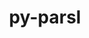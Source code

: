 ---
title: "py-parsl"
layout: cache
categories: [package, develop]
meta: {"versions": ["1.2.0"], "compilers": ["gcc@=11.1.0", "oneapi@=2023.1.0", "oneapi@=2023.2.0"], "oss": ["ubuntu20.04"], "platforms": ["linux"], "targets": ["ppc64le", "x86_64", "x86_64_v3"], "stacks": ["e4s", "e4s-oneapi", "e4s-power", "root"], "num_specs": 37, "num_specs_by_stack": {"e4s-power": 14, "root": 37, "e4s-oneapi": 11, "e4s": 12}}
spec_details: [{"hash": "kel5utjqqhyrgb3k7tv4pakregz5a425", "compiler": "gcc@=11.1.0", "versions": ["1.2.0"], "os": "ubuntu20.04", "platform": "linux", "target": "ppc64le", "variants": ["build_system=python_pip", "~monitoring"], "stacks": ["e4s-power", "root"], "size": "-", "tarball": "https://binaries.spack.io/develop/build_cache/linux-ubuntu20.04-ppc64le/gcc-11.1.0/py-parsl-1.2.0/linux-ubuntu20.04-ppc64le-gcc-11.1.0-py-parsl-1.2.0-kel5utjqqhyrgb3k7tv4pakregz5a425.spack"}, {"hash": "iixivtx3pjsc2idbd4piwsbtb5m737ja", "compiler": "gcc@=11.1.0", "versions": ["1.2.0"], "os": "ubuntu20.04", "platform": "linux", "target": "ppc64le", "variants": ["build_system=python_pip", "~monitoring"], "stacks": ["e4s-power", "root"], "size": "-", "tarball": "https://binaries.spack.io/develop/build_cache/linux-ubuntu20.04-ppc64le/gcc-11.1.0/py-parsl-1.2.0/linux-ubuntu20.04-ppc64le-gcc-11.1.0-py-parsl-1.2.0-iixivtx3pjsc2idbd4piwsbtb5m737ja.spack"}, {"hash": "7mt3vetxqcyuleqb3mvwo5gdkvu76rgs", "compiler": "gcc@=11.1.0", "versions": ["1.2.0"], "os": "ubuntu20.04", "platform": "linux", "target": "ppc64le", "variants": ["build_system=python_pip", "~monitoring"], "stacks": ["e4s-power", "root"], "size": "-", "tarball": "https://binaries.spack.io/develop/build_cache/linux-ubuntu20.04-ppc64le/gcc-11.1.0/py-parsl-1.2.0/linux-ubuntu20.04-ppc64le-gcc-11.1.0-py-parsl-1.2.0-7mt3vetxqcyuleqb3mvwo5gdkvu76rgs.spack"}, {"hash": "ytz6tem7ia5vhsbakf26plb2wvf34gsx", "compiler": "gcc@=11.1.0", "versions": ["1.2.0"], "os": "ubuntu20.04", "platform": "linux", "target": "ppc64le", "variants": ["build_system=python_pip", "~monitoring"], "stacks": ["e4s-power", "root"], "size": "-", "tarball": "https://binaries.spack.io/develop/build_cache/linux-ubuntu20.04-ppc64le/gcc-11.1.0/py-parsl-1.2.0/linux-ubuntu20.04-ppc64le-gcc-11.1.0-py-parsl-1.2.0-ytz6tem7ia5vhsbakf26plb2wvf34gsx.spack"}, {"hash": "osdzdymydonqpgswz6gu2pylqfo4nug5", "compiler": "gcc@=11.1.0", "versions": ["1.2.0"], "os": "ubuntu20.04", "platform": "linux", "target": "ppc64le", "variants": ["build_system=python_pip", "~monitoring"], "stacks": ["e4s-power", "root"], "size": "-", "tarball": "https://binaries.spack.io/develop/build_cache/linux-ubuntu20.04-ppc64le/gcc-11.1.0/py-parsl-1.2.0/linux-ubuntu20.04-ppc64le-gcc-11.1.0-py-parsl-1.2.0-osdzdymydonqpgswz6gu2pylqfo4nug5.spack"}, {"hash": "3vx245plv6u63anjmvroj6mc6smrle7i", "compiler": "gcc@=11.1.0", "versions": ["1.2.0"], "os": "ubuntu20.04", "platform": "linux", "target": "ppc64le", "variants": ["build_system=python_pip", "~monitoring"], "stacks": ["e4s-power", "root"], "size": "-", "tarball": "https://binaries.spack.io/develop/build_cache/linux-ubuntu20.04-ppc64le/gcc-11.1.0/py-parsl-1.2.0/linux-ubuntu20.04-ppc64le-gcc-11.1.0-py-parsl-1.2.0-3vx245plv6u63anjmvroj6mc6smrle7i.spack"}, {"hash": "wrnbqf4bkbxli67ammtl6ke662unl72m", "compiler": "gcc@=11.1.0", "versions": ["1.2.0"], "os": "ubuntu20.04", "platform": "linux", "target": "ppc64le", "variants": ["build_system=python_pip", "~monitoring"], "stacks": ["e4s-power", "root"], "size": "-", "tarball": "https://binaries.spack.io/develop/build_cache/linux-ubuntu20.04-ppc64le/gcc-11.1.0/py-parsl-1.2.0/linux-ubuntu20.04-ppc64le-gcc-11.1.0-py-parsl-1.2.0-wrnbqf4bkbxli67ammtl6ke662unl72m.spack"}, {"hash": "z6v7ytp2avzrrwhhzptb5w6er5kbciko", "compiler": "gcc@=11.1.0", "versions": ["1.2.0"], "os": "ubuntu20.04", "platform": "linux", "target": "ppc64le", "variants": ["build_system=python_pip", "~monitoring"], "stacks": ["e4s-power", "root"], "size": "-", "tarball": "https://binaries.spack.io/develop/build_cache/linux-ubuntu20.04-ppc64le/gcc-11.1.0/py-parsl-1.2.0/linux-ubuntu20.04-ppc64le-gcc-11.1.0-py-parsl-1.2.0-z6v7ytp2avzrrwhhzptb5w6er5kbciko.spack"}, {"hash": "fc4p3bjtseor4djs4qn3ly3xz5qvjnhb", "compiler": "gcc@=11.1.0", "versions": ["1.2.0"], "os": "ubuntu20.04", "platform": "linux", "target": "ppc64le", "variants": ["build_system=python_pip", "~monitoring"], "stacks": ["e4s-power", "root"], "size": "-", "tarball": "https://binaries.spack.io/develop/build_cache/linux-ubuntu20.04-ppc64le/gcc-11.1.0/py-parsl-1.2.0/linux-ubuntu20.04-ppc64le-gcc-11.1.0-py-parsl-1.2.0-fc4p3bjtseor4djs4qn3ly3xz5qvjnhb.spack"}, {"hash": "xujy5c3b3zgimybvpfxvlp4ftkjy65wv", "compiler": "gcc@=11.1.0", "versions": ["1.2.0"], "os": "ubuntu20.04", "platform": "linux", "target": "ppc64le", "variants": ["build_system=python_pip", "~monitoring"], "stacks": ["e4s-power", "root"], "size": "-", "tarball": "https://binaries.spack.io/develop/build_cache/linux-ubuntu20.04-ppc64le/gcc-11.1.0/py-parsl-1.2.0/linux-ubuntu20.04-ppc64le-gcc-11.1.0-py-parsl-1.2.0-xujy5c3b3zgimybvpfxvlp4ftkjy65wv.spack"}, {"hash": "jhclpq2wmrpk4vbhlsgqaactebyqqyrh", "compiler": "gcc@=11.1.0", "versions": ["1.2.0"], "os": "ubuntu20.04", "platform": "linux", "target": "ppc64le", "variants": ["build_system=python_pip", "~monitoring"], "stacks": ["e4s-power", "root"], "size": "-", "tarball": "https://binaries.spack.io/develop/build_cache/linux-ubuntu20.04-ppc64le/gcc-11.1.0/py-parsl-1.2.0/linux-ubuntu20.04-ppc64le-gcc-11.1.0-py-parsl-1.2.0-jhclpq2wmrpk4vbhlsgqaactebyqqyrh.spack"}, {"hash": "hbaqz6svjm64t3byenv6yox2ru3nixss", "compiler": "gcc@=11.1.0", "versions": ["1.2.0"], "os": "ubuntu20.04", "platform": "linux", "target": "ppc64le", "variants": ["build_system=python_pip", "~monitoring"], "stacks": ["e4s-power", "root"], "size": "-", "tarball": "https://binaries.spack.io/develop/build_cache/linux-ubuntu20.04-ppc64le/gcc-11.1.0/py-parsl-1.2.0/linux-ubuntu20.04-ppc64le-gcc-11.1.0-py-parsl-1.2.0-hbaqz6svjm64t3byenv6yox2ru3nixss.spack"}, {"hash": "li6lncnp55gosqjahmqdbhko3lhxwp4e", "compiler": "gcc@=11.1.0", "versions": ["1.2.0"], "os": "ubuntu20.04", "platform": "linux", "target": "ppc64le", "variants": ["build_system=python_pip", "~monitoring"], "stacks": ["e4s-power", "root"], "size": "-", "tarball": "https://binaries.spack.io/develop/build_cache/linux-ubuntu20.04-ppc64le/gcc-11.1.0/py-parsl-1.2.0/linux-ubuntu20.04-ppc64le-gcc-11.1.0-py-parsl-1.2.0-li6lncnp55gosqjahmqdbhko3lhxwp4e.spack"}, {"hash": "gkq7zw2ezaxl4wf44llx4zrld2ravxlv", "compiler": "gcc@=11.1.0", "versions": ["1.2.0"], "os": "ubuntu20.04", "platform": "linux", "target": "ppc64le", "variants": ["build_system=python_pip", "~monitoring"], "stacks": ["e4s-power", "root"], "size": "-", "tarball": "https://binaries.spack.io/develop/build_cache/linux-ubuntu20.04-ppc64le/gcc-11.1.0/py-parsl-1.2.0/linux-ubuntu20.04-ppc64le-gcc-11.1.0-py-parsl-1.2.0-gkq7zw2ezaxl4wf44llx4zrld2ravxlv.spack"}, {"hash": "37f4w7twdtmhw2n3fk4ewrhx34ftc2sk", "compiler": "oneapi@=2023.1.0", "versions": ["1.2.0"], "os": "ubuntu20.04", "platform": "linux", "target": "x86_64", "variants": ["build_system=python_pip", "~monitoring"], "stacks": ["e4s-oneapi", "root"], "size": "-", "tarball": "https://binaries.spack.io/develop/build_cache/linux-ubuntu20.04-x86_64/oneapi-2023.1.0/py-parsl-1.2.0/linux-ubuntu20.04-x86_64-oneapi-2023.1.0-py-parsl-1.2.0-37f4w7twdtmhw2n3fk4ewrhx34ftc2sk.spack"}, {"hash": "lbpx5hudro3wk72cheelsym7p3fdb6jp", "compiler": "oneapi@=2023.1.0", "versions": ["1.2.0"], "os": "ubuntu20.04", "platform": "linux", "target": "x86_64", "variants": ["build_system=python_pip", "~monitoring"], "stacks": ["e4s-oneapi", "root"], "size": "-", "tarball": "https://binaries.spack.io/develop/build_cache/linux-ubuntu20.04-x86_64/oneapi-2023.1.0/py-parsl-1.2.0/linux-ubuntu20.04-x86_64-oneapi-2023.1.0-py-parsl-1.2.0-lbpx5hudro3wk72cheelsym7p3fdb6jp.spack"}, {"hash": "2s6fd2doi5ryk257sopk3l7az5qr6t3k", "compiler": "oneapi@=2023.1.0", "versions": ["1.2.0"], "os": "ubuntu20.04", "platform": "linux", "target": "x86_64", "variants": ["build_system=python_pip", "~monitoring"], "stacks": ["e4s-oneapi", "root"], "size": "-", "tarball": "https://binaries.spack.io/develop/build_cache/linux-ubuntu20.04-x86_64/oneapi-2023.1.0/py-parsl-1.2.0/linux-ubuntu20.04-x86_64-oneapi-2023.1.0-py-parsl-1.2.0-2s6fd2doi5ryk257sopk3l7az5qr6t3k.spack"}, {"hash": "rbdpqblm4zyegz5dksdj7c3pq4uqkbsm", "compiler": "oneapi@=2023.1.0", "versions": ["1.2.0"], "os": "ubuntu20.04", "platform": "linux", "target": "x86_64", "variants": ["build_system=python_pip", "~monitoring"], "stacks": ["e4s-oneapi", "root"], "size": "-", "tarball": "https://binaries.spack.io/develop/build_cache/linux-ubuntu20.04-x86_64/oneapi-2023.1.0/py-parsl-1.2.0/linux-ubuntu20.04-x86_64-oneapi-2023.1.0-py-parsl-1.2.0-rbdpqblm4zyegz5dksdj7c3pq4uqkbsm.spack"}, {"hash": "7nmu5atwcngsbotcuhw52dh4qrprtfbm", "compiler": "oneapi@=2023.1.0", "versions": ["1.2.0"], "os": "ubuntu20.04", "platform": "linux", "target": "x86_64", "variants": ["build_system=python_pip", "~monitoring"], "stacks": ["e4s-oneapi", "root"], "size": "-", "tarball": "https://binaries.spack.io/develop/build_cache/linux-ubuntu20.04-x86_64/oneapi-2023.1.0/py-parsl-1.2.0/linux-ubuntu20.04-x86_64-oneapi-2023.1.0-py-parsl-1.2.0-7nmu5atwcngsbotcuhw52dh4qrprtfbm.spack"}, {"hash": "dwgv265vis2teirozq2pkc7j27y5qx4u", "compiler": "oneapi@=2023.1.0", "versions": ["1.2.0"], "os": "ubuntu20.04", "platform": "linux", "target": "x86_64", "variants": ["build_system=python_pip", "~monitoring"], "stacks": ["e4s-oneapi", "root"], "size": "-", "tarball": "https://binaries.spack.io/develop/build_cache/linux-ubuntu20.04-x86_64/oneapi-2023.1.0/py-parsl-1.2.0/linux-ubuntu20.04-x86_64-oneapi-2023.1.0-py-parsl-1.2.0-dwgv265vis2teirozq2pkc7j27y5qx4u.spack"}, {"hash": "as36hbedezcnvkyp2sbitytywpetjbwr", "compiler": "oneapi@=2023.2.0", "versions": ["1.2.0"], "os": "ubuntu20.04", "platform": "linux", "target": "x86_64", "variants": ["build_system=python_pip", "~monitoring"], "stacks": ["e4s-oneapi", "root"], "size": "-", "tarball": "https://binaries.spack.io/develop/build_cache/linux-ubuntu20.04-x86_64/oneapi-2023.2.0/py-parsl-1.2.0/linux-ubuntu20.04-x86_64-oneapi-2023.2.0-py-parsl-1.2.0-as36hbedezcnvkyp2sbitytywpetjbwr.spack"}, {"hash": "bknsdfqaxgzs2coavzunwvsume5dhk4a", "compiler": "oneapi@=2023.2.0", "versions": ["1.2.0"], "os": "ubuntu20.04", "platform": "linux", "target": "x86_64", "variants": ["build_system=python_pip", "~monitoring"], "stacks": ["e4s-oneapi", "root"], "size": "-", "tarball": "https://binaries.spack.io/develop/build_cache/linux-ubuntu20.04-x86_64/oneapi-2023.2.0/py-parsl-1.2.0/linux-ubuntu20.04-x86_64-oneapi-2023.2.0-py-parsl-1.2.0-bknsdfqaxgzs2coavzunwvsume5dhk4a.spack"}, {"hash": "n244bjiqdjc5dyc47awnacqrubo5q5k3", "compiler": "oneapi@=2023.2.0", "versions": ["1.2.0"], "os": "ubuntu20.04", "platform": "linux", "target": "x86_64", "variants": ["build_system=python_pip", "~monitoring"], "stacks": ["e4s-oneapi", "root"], "size": "-", "tarball": "https://binaries.spack.io/develop/build_cache/linux-ubuntu20.04-x86_64/oneapi-2023.2.0/py-parsl-1.2.0/linux-ubuntu20.04-x86_64-oneapi-2023.2.0-py-parsl-1.2.0-n244bjiqdjc5dyc47awnacqrubo5q5k3.spack"}, {"hash": "rhkazkwdosizkwwelenz3ewspqwgw77l", "compiler": "oneapi@=2023.2.0", "versions": ["1.2.0"], "os": "ubuntu20.04", "platform": "linux", "target": "x86_64", "variants": ["build_system=python_pip", "~monitoring"], "stacks": ["e4s-oneapi", "root"], "size": "-", "tarball": "https://binaries.spack.io/develop/build_cache/linux-ubuntu20.04-x86_64/oneapi-2023.2.0/py-parsl-1.2.0/linux-ubuntu20.04-x86_64-oneapi-2023.2.0-py-parsl-1.2.0-rhkazkwdosizkwwelenz3ewspqwgw77l.spack"}, {"hash": "hl6k5tg5r6qb2xzcyedlhmsxpjkwveoy", "compiler": "oneapi@=2023.2.0", "versions": ["1.2.0"], "os": "ubuntu20.04", "platform": "linux", "target": "x86_64", "variants": ["build_system=python_pip", "~monitoring"], "stacks": ["e4s-oneapi", "root"], "size": "-", "tarball": "https://binaries.spack.io/develop/build_cache/linux-ubuntu20.04-x86_64/oneapi-2023.2.0/py-parsl-1.2.0/linux-ubuntu20.04-x86_64-oneapi-2023.2.0-py-parsl-1.2.0-hl6k5tg5r6qb2xzcyedlhmsxpjkwveoy.spack"}, {"hash": "47mnvxp7vjmjwvnouyx5bwpzslzbfzag", "compiler": "gcc@=11.1.0", "versions": ["1.2.0"], "os": "ubuntu20.04", "platform": "linux", "target": "x86_64_v3", "variants": ["build_system=python_pip", "~monitoring"], "stacks": ["e4s", "root"], "size": "-", "tarball": "https://binaries.spack.io/develop/build_cache/linux-ubuntu20.04-x86_64_v3/gcc-11.1.0/py-parsl-1.2.0/linux-ubuntu20.04-x86_64_v3-gcc-11.1.0-py-parsl-1.2.0-47mnvxp7vjmjwvnouyx5bwpzslzbfzag.spack"}, {"hash": "fsh44yu46lo5x45amqe3mvlvdhfuqe5b", "compiler": "gcc@=11.1.0", "versions": ["1.2.0"], "os": "ubuntu20.04", "platform": "linux", "target": "x86_64_v3", "variants": ["build_system=python_pip", "~monitoring"], "stacks": ["e4s", "root"], "size": "-", "tarball": "https://binaries.spack.io/develop/build_cache/linux-ubuntu20.04-x86_64_v3/gcc-11.1.0/py-parsl-1.2.0/linux-ubuntu20.04-x86_64_v3-gcc-11.1.0-py-parsl-1.2.0-fsh44yu46lo5x45amqe3mvlvdhfuqe5b.spack"}, {"hash": "g3mgfxdrpez7ttbc3uxjpu54xv3bnw72", "compiler": "gcc@=11.1.0", "versions": ["1.2.0"], "os": "ubuntu20.04", "platform": "linux", "target": "x86_64_v3", "variants": ["build_system=python_pip", "~monitoring"], "stacks": ["e4s", "root"], "size": "-", "tarball": "https://binaries.spack.io/develop/build_cache/linux-ubuntu20.04-x86_64_v3/gcc-11.1.0/py-parsl-1.2.0/linux-ubuntu20.04-x86_64_v3-gcc-11.1.0-py-parsl-1.2.0-g3mgfxdrpez7ttbc3uxjpu54xv3bnw72.spack"}, {"hash": "hn5uujcayrexapykkc4khjiqttdm4k24", "compiler": "gcc@=11.1.0", "versions": ["1.2.0"], "os": "ubuntu20.04", "platform": "linux", "target": "x86_64_v3", "variants": ["build_system=python_pip", "~monitoring"], "stacks": ["e4s", "root"], "size": "-", "tarball": "https://binaries.spack.io/develop/build_cache/linux-ubuntu20.04-x86_64_v3/gcc-11.1.0/py-parsl-1.2.0/linux-ubuntu20.04-x86_64_v3-gcc-11.1.0-py-parsl-1.2.0-hn5uujcayrexapykkc4khjiqttdm4k24.spack"}, {"hash": "kyz5yrrcshf6r3pidvaplisjet43rs5c", "compiler": "gcc@=11.1.0", "versions": ["1.2.0"], "os": "ubuntu20.04", "platform": "linux", "target": "x86_64_v3", "variants": ["build_system=python_pip", "~monitoring"], "stacks": ["e4s", "root"], "size": "-", "tarball": "https://binaries.spack.io/develop/build_cache/linux-ubuntu20.04-x86_64_v3/gcc-11.1.0/py-parsl-1.2.0/linux-ubuntu20.04-x86_64_v3-gcc-11.1.0-py-parsl-1.2.0-kyz5yrrcshf6r3pidvaplisjet43rs5c.spack"}, {"hash": "inhltk6fyb6bejaijgdae3j45ydymo46", "compiler": "gcc@=11.1.0", "versions": ["1.2.0"], "os": "ubuntu20.04", "platform": "linux", "target": "x86_64_v3", "variants": ["build_system=python_pip", "~monitoring"], "stacks": ["e4s", "root"], "size": "-", "tarball": "https://binaries.spack.io/develop/build_cache/linux-ubuntu20.04-x86_64_v3/gcc-11.1.0/py-parsl-1.2.0/linux-ubuntu20.04-x86_64_v3-gcc-11.1.0-py-parsl-1.2.0-inhltk6fyb6bejaijgdae3j45ydymo46.spack"}, {"hash": "wspisx565pvc6qaq5hod4uzhik2ejz4l", "compiler": "gcc@=11.1.0", "versions": ["1.2.0"], "os": "ubuntu20.04", "platform": "linux", "target": "x86_64_v3", "variants": ["build_system=python_pip", "~monitoring"], "stacks": ["e4s", "root"], "size": "-", "tarball": "https://binaries.spack.io/develop/build_cache/linux-ubuntu20.04-x86_64_v3/gcc-11.1.0/py-parsl-1.2.0/linux-ubuntu20.04-x86_64_v3-gcc-11.1.0-py-parsl-1.2.0-wspisx565pvc6qaq5hod4uzhik2ejz4l.spack"}, {"hash": "e4fkjfs24k6a2vd3bo3uztv5i7czmtal", "compiler": "gcc@=11.1.0", "versions": ["1.2.0"], "os": "ubuntu20.04", "platform": "linux", "target": "x86_64_v3", "variants": ["build_system=python_pip", "~monitoring"], "stacks": ["e4s", "root"], "size": "-", "tarball": "https://binaries.spack.io/develop/build_cache/linux-ubuntu20.04-x86_64_v3/gcc-11.1.0/py-parsl-1.2.0/linux-ubuntu20.04-x86_64_v3-gcc-11.1.0-py-parsl-1.2.0-e4fkjfs24k6a2vd3bo3uztv5i7czmtal.spack"}, {"hash": "geh2fw3gbcfsfdhuogbxsfc3pqqlj7zh", "compiler": "gcc@=11.1.0", "versions": ["1.2.0"], "os": "ubuntu20.04", "platform": "linux", "target": "x86_64_v3", "variants": ["build_system=python_pip", "~monitoring"], "stacks": ["e4s", "root"], "size": "-", "tarball": "https://binaries.spack.io/develop/build_cache/linux-ubuntu20.04-x86_64_v3/gcc-11.1.0/py-parsl-1.2.0/linux-ubuntu20.04-x86_64_v3-gcc-11.1.0-py-parsl-1.2.0-geh2fw3gbcfsfdhuogbxsfc3pqqlj7zh.spack"}, {"hash": "aecspxyqjwy4wwncdo66vil6bdxik45p", "compiler": "gcc@=11.1.0", "versions": ["1.2.0"], "os": "ubuntu20.04", "platform": "linux", "target": "x86_64_v3", "variants": ["build_system=python_pip", "~monitoring"], "stacks": ["e4s", "root"], "size": "-", "tarball": "https://binaries.spack.io/develop/build_cache/linux-ubuntu20.04-x86_64_v3/gcc-11.1.0/py-parsl-1.2.0/linux-ubuntu20.04-x86_64_v3-gcc-11.1.0-py-parsl-1.2.0-aecspxyqjwy4wwncdo66vil6bdxik45p.spack"}, {"hash": "emeamkb7buyvrlc2mmxj3n63hxyvclqr", "compiler": "gcc@=11.1.0", "versions": ["1.2.0"], "os": "ubuntu20.04", "platform": "linux", "target": "x86_64_v3", "variants": ["build_system=python_pip", "~monitoring"], "stacks": ["e4s", "root"], "size": "-", "tarball": "https://binaries.spack.io/develop/build_cache/linux-ubuntu20.04-x86_64_v3/gcc-11.1.0/py-parsl-1.2.0/linux-ubuntu20.04-x86_64_v3-gcc-11.1.0-py-parsl-1.2.0-emeamkb7buyvrlc2mmxj3n63hxyvclqr.spack"}, {"hash": "slfezkhfbfswbigdk2lzvo2fypwslt2m", "compiler": "gcc@=11.1.0", "versions": ["1.2.0"], "os": "ubuntu20.04", "platform": "linux", "target": "x86_64_v3", "variants": ["build_system=python_pip", "~monitoring"], "stacks": ["e4s", "root"], "size": "-", "tarball": "https://binaries.spack.io/develop/build_cache/linux-ubuntu20.04-x86_64_v3/gcc-11.1.0/py-parsl-1.2.0/linux-ubuntu20.04-x86_64_v3-gcc-11.1.0-py-parsl-1.2.0-slfezkhfbfswbigdk2lzvo2fypwslt2m.spack"}]
---